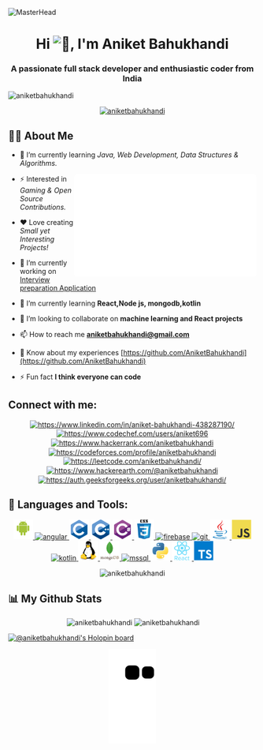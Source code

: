 ![MasterHead](https://mir-s3-cdn-cf.behance.net/project_modules/max_1200/79731568097599.5b50bca477735.jpg)
<h1 align="center">Hi <img src="https://raw.githubusercontent.com/nixin72/nixin72/master/wave.gif" alt="👋" height="45" width="45"/>, I'm Aniket Bahukhandi</h1>
<h3 align="center">A passionate full stack developer and enthusiastic coder from India</h3>

<p align="left"> <img src="https://komarev.com/ghpvc/?username=aniketbahukhandi&label=Profile%20views&color=0e75b6&style=flat" alt="aniketbahukhandi" /> </p>

<p align="center"> <a href="https://github.com/ryo-ma/github-profile-trophy"><img src="https://github-profile-trophy.vercel.app/?username=aniketbahukhandi" alt="aniketbahukhandi" /></a> </p>


## 🙋‍♂️ About Me

- 🌱 I’m currently learning *Java, Web Development, Data Structures & Algorithms.*

<img align="right" alt="Coding" width="370" style="border-radius:5px" src="https://github.com/Ayroid/Ayroid/blob/main/20221002_231734.png">

- ⚡ Interested in *Gaming & Open Source Contributions.*

- ❤️ Love creating *Small yet Interesting Projects!*

- 🔭 I’m currently working on [Interview preparation Application](https://github.com/AniketBahukhandi/InterviewPrepApp.git)

- 🌱 I’m currently learning **React,Node js, mongodb,kotlin**

- 👯 I’m looking to collaborate on **machine learning and React projects**

- 📫 How to reach me **aniketbahukhandi@gmail.com**

- 📄 Know about my experiences [https://github.com/AniketBahukhandi](https://github.com/AniketBahukhandi)

- ⚡ Fun fact **I think everyone can code**


## Connect with me:
<p align="center">
<a href="https://linkedin.com/in/https://www.linkedin.com/in/aniket-bahukhandi-438287190/" target="blank"><img align="center" src="https://raw.githubusercontent.com/rahuldkjain/github-profile-readme-generator/master/src/images/icons/Social/linked-in-alt.svg" alt="https://www.linkedin.com/in/aniket-bahukhandi-438287190/" height="30" width="40" /></a>
<a href="https://www.codechef.com/users/https://www.codechef.com/users/aniket696" target="blank"><img align="center" src="https://cdn.jsdelivr.net/npm/simple-icons@3.1.0/icons/codechef.svg" alt="https://www.codechef.com/users/aniket696" height="30" width="40" /></a>
<a href="https://www.hackerrank.com/https://www.hackerrank.com/aniketbahukhandi" target="blank"><img align="center" src="https://raw.githubusercontent.com/rahuldkjain/github-profile-readme-generator/master/src/images/icons/Social/hackerrank.svg" alt="https://www.hackerrank.com/aniketbahukhandi" height="30" width="40" /></a>
<a href="https://codeforces.com/profile/https://codeforces.com/profile/aniketbahukhandi" target="blank"><img align="center" src="https://raw.githubusercontent.com/rahuldkjain/github-profile-readme-generator/master/src/images/icons/Social/codeforces.svg" alt="https://codeforces.com/profile/aniketbahukhandi" height="30" width="40" /></a>
<a href="https://www.leetcode.com/https://leetcode.com/aniketbahukhandi/" target="blank"><img align="center" src="https://raw.githubusercontent.com/rahuldkjain/github-profile-readme-generator/master/src/images/icons/Social/leet-code.svg" alt="https://leetcode.com/aniketbahukhandi/" height="30" width="40" /></a>
<a href="https://www.hackerearth.com/https://www.hackerearth.com/@aniketbahukhandi" target="blank"><img align="center" src="https://raw.githubusercontent.com/rahuldkjain/github-profile-readme-generator/master/src/images/icons/Social/hackerearth.svg" alt="https://www.hackerearth.com/@aniketbahukhandi" height="30" width="40" /></a>
<a href="https://auth.geeksforgeeks.org/user/https://auth.geeksforgeeks.org/user/aniketbahukhandi/" target="blank"><img align="center" src="https://raw.githubusercontent.com/rahuldkjain/github-profile-readme-generator/master/src/images/icons/Social/geeks-for-geeks.svg" alt="https://auth.geeksforgeeks.org/user/aniketbahukhandi/" height="30" width="40" /></a>
</p>

## 🚀 Languages and Tools:

<p align="center"> 
<a href="https://developer.android.com" target="_blank" rel="noreferrer"> <img src="https://raw.githubusercontent.com/devicons/devicon/master/icons/android/android-original-wordmark.svg" alt="android" width="40" height="40"/> </a> 
<a href="https://angular.io" target="_blank" rel="noreferrer"> <img src="https://angular.io/assets/images/logos/angular/angular.svg" alt="angular" width="40" height="40"/> </a> 
<a href="https://www.cprogramming.com/" target="_blank" rel="noreferrer"> <img src="https://raw.githubusercontent.com/devicons/devicon/master/icons/c/c-original.svg" alt="c" width="40" height="40"/> </a> 
<a href="https://www.w3schools.com/cpp/" target="_blank" rel="noreferrer"> <img src="https://raw.githubusercontent.com/devicons/devicon/master/icons/cplusplus/cplusplus-original.svg" alt="cplusplus" width="40" height="40"/> </a> 
<a href="https://www.w3schools.com/cs/" target="_blank" rel="noreferrer"> <img src="https://raw.githubusercontent.com/devicons/devicon/master/icons/csharp/csharp-original.svg" alt="csharp" width="40" height="40"/> </a> 
<a href="https://www.w3schools.com/css/" target="_blank" rel="noreferrer"> <img src="https://raw.githubusercontent.com/devicons/devicon/master/icons/css3/css3-original-wordmark.svg" alt="css3" width="40" height="40"/> </a> 
<a href="https://firebase.google.com/" target="_blank" rel="noreferrer"> <img src="https://www.vectorlogo.zone/logos/firebase/firebase-icon.svg" alt="firebase" width="40" height="40"/> </a> 
<a href="https://git-scm.com/" target="_blank" rel="noreferrer"> <img src="https://www.vectorlogo.zone/logos/git-scm/git-scm-icon.svg" alt="git" width="40" height="40"/> </a> 
<a href="https://www.java.com" target="_blank" rel="noreferrer"> <img src="https://raw.githubusercontent.com/devicons/devicon/master/icons/java/java-original.svg" alt="java" width="40" height="40"/> </a> 
<a href="https://developer.mozilla.org/en-US/docs/Web/JavaScript" target="_blank" rel="noreferrer"> <img src="https://raw.githubusercontent.com/devicons/devicon/master/icons/javascript/javascript-original.svg" alt="javascript" width="40" height="40"/> </a> 
<a href="https://kotlinlang.org" target="_blank" rel="noreferrer"> <img src="https://www.vectorlogo.zone/logos/kotlinlang/kotlinlang-icon.svg" alt="kotlin" width="40" height="40"/> </a> 
<a href="https://www.linux.org/" target="_blank" rel="noreferrer"> <img src="https://raw.githubusercontent.com/devicons/devicon/master/icons/linux/linux-original.svg" alt="linux" width="40" height="40"/> </a> 
<a href="https://www.mongodb.com/" target="_blank" rel="noreferrer"> <img src="https://raw.githubusercontent.com/devicons/devicon/master/icons/mongodb/mongodb-original-wordmark.svg" alt="mongodb" width="40" height="40"/> </a> 
<a href="https://www.microsoft.com/en-us/sql-server" target="_blank" rel="noreferrer"> <img src="https://www.svgrepo.com/show/303229/microsoft-sql-server-logo.svg" alt="mssql" width="40" height="40"/> </a> 
<a href="https://www.python.org" target="_blank" rel="noreferrer"> <img src="https://raw.githubusercontent.com/devicons/devicon/master/icons/python/python-original.svg" alt="python" width="40" height="40"/> </a> 
<a href="https://reactjs.org/" target="_blank" rel="noreferrer"> <img src="https://raw.githubusercontent.com/devicons/devicon/master/icons/react/react-original-wordmark.svg" alt="react" width="40" height="40"/> </a> 
<a href="https://www.typescriptlang.org/" target="_blank" rel="noreferrer"> <img src="https://raw.githubusercontent.com/devicons/devicon/master/icons/typescript/typescript-original.svg" alt="typescript" width="40" height="40"/> </a> </p>

<p align="center"><img  src="https://github-readme-streak-stats.herokuapp.com/?user=aniketbahukhandi&theme=black-ice&g_color=0D1117&hide_border=true&stroke=0000&" alt="aniketbahukhandi" /></p>

## 📊 My Github Stats
<p align="center">&nbsp;<img align="center" src="https://github-readme-stats.vercel.app/api?username=aniketbahukhandi&show_icons=true&locale=en&langs_count=8&count_private=true&layout=compact&theme=react&hide_border=true&bg_color=0D1117" alt="aniketbahukhandi" />
<img align="center" src="https://github-readme-stats.vercel.app/api/top-langs?username=aniketbahukhandi&&show_icons=true&count_private=true&theme=react&hide_border=true&bg_color=0D1117&show_icons=true&locale=en" alt="aniketbahukhandi" /></p>


[![@aniketbahukhandi's Holopin board](https://holopin.me/aniketbahukhandi)](https://holopin.io/@aniketbahukhandi)


<p align="center">
  <img src="https://github.com/AniketBahukhandi/AniketBahukhandi/blob/output/github-contribution-grid-snake.svg"
alt="snake">
</p>
